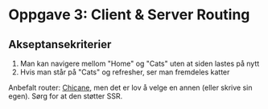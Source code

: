 # Oppgave 3: Client & Server Routing

## Akseptansekriterier

1. Man kan navigere mellom "Home" og "Cats" uten at siden lastes på nytt
1. Hvis man står på "Cats" og refresher, ser man fremdeles katter

Anbefalt router: [Chicane](https://swan-io.github.io/chicane/), men det er lov å velge en annen (eller skrive sin egen). Sørg for at den støtter SSR.
